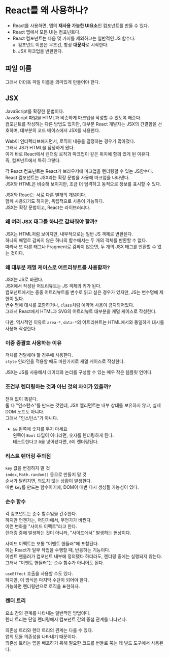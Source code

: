# React를 왜 사용하나?

- React를 사용하면, 앱의 **재사용 가능한 UI요소**인 컴포넌트를 만들 수 있다. <br />
- React 앱에서 모든 UI는 컴포넌트다. <br />
- React 컴포넌트는 다음 몇 가지를 제외하고는 일반적인 JS 함수다. <br />
  a. 컴포넌트 이름은 무조건, 항상 **대문자**로 시작한다. <br />
  b. JSX 마크업을 반환한다.

## 파일 이름

그래서 더더욱 파일 이름을 의미있게 만들어야 한다.

## JSX

JavaScript를 확장한 문법이다. <br />
JavaScript 파일을 HTML과 비슷하게 마크업을 작성할 수 있도록 해준다. <br />
컴포넌트를 작성하는 다른 방법도 있지만, 대부분 React 개발자는 JSX의 간결함을 선호하며, 대부분의 코드 베이스에서 JSX를 사용한다.

Web이 인터렉티브해지면서, 로직이 내용을 결정하는 경우가 많아졌다. <br />
그래서 JS가 HTML을 담당하게 됐다. <br />
이게 바로 React에서 렌더링 로직과 마크업이 같은 위치에 함께 있게 된 이유다. <br />
즉, 컴포넌트에서 특히 그렇다.

각 React 컴포넌트는 React가 브라우저에 마크업을 렌더링할 수 있는 JS함수다. <br />
React 컴포넌트는 JSX라는 확장 문법을 사용해 마크업을 나타낸다. <br />
JSX와 HTML은 비슷해 보이지만, 조금 더 엄격하고 동적으로 정보를 표시할 수 있다.

JSX와 React는 서로 다른 별개의 개념이다. <br />
함께 사용되기도 하지만, 독립적으로 사용이 가능하다. <br />
JSX는 확장 문법이고, React는 라이브러리다.

### 왜 여러 JSX 태그를 하나로 감싸줘야 할까?

JSX는 HTML처럼 보이지만, 내부적으로는 일반 JS 객체로 변환된다. <br />
하나의 배열로 감싸지 않은 하나의 함수에서는 두 개의 객체를 반환할 수 없다. <br />
따라서 또 다른 태그나 Fragment로 감싸지 않으면, 두 개의 JSX 태그를 반환할 수 없는 것이다.

### 왜 대부분 캐멀 케이스로 어트리뷰트를 사용할까?

JSX는 JS로 바뀐다. <br />
JSX에서 작성된 어트리뷰트는 JS 객체의 키가 된다. <br />
컴포넌트에서는 종종 어트리뷰트를 변수로 읽고 싶은 경우가 있지만, JS는 변수명에 제한이 있다. <br />
변수 명에 대시를 포함하거나, `class`처럼 예약어 사용이 금지되어있다. <br />
그래서 React에서 HTML과 SVG의 어트리뷰트 대부분을 캐멀 케이스로 작성한다.

다만, 역사적인 이유로 `area-*`, `data-*`의 어트리뷰트는 HTML에서와 동일하게 대시를 사용해 작성한다.

### 이중 중괄호 사용하는 이유

객체를 전달해야 할 경우에 사용한다. <br />
`style` 인라인을 적용할 때도 마찬가지로 캐멀 케이스로 작성한다.

JSX는 JS를 사용해서 데이터와 논리를 구성할 수 있는 매우 작은 템플릿 언어다.

### 조건부 렌더링하는 것과 아닌 것의 차이가 있을까?

전혀 없이 똑같다. <br />
둘 다 "인스턴스"를 만드는 것인데, JSX 엘리먼트는 내부 상태를 보유하지 않고, 실제 DOM 노드도 아니다. <br />
그래서 "인스턴스"가 아니다.

- `&&` 왼쪽에 숫자를 두지 마세요 <br />
  왼쪽이 `Bool` 타입이 아니라면, 숫자를 렌더링하게 된다. <br />
  테스트한다고 `0`을 넣어놨다면, `0`이 렌더링된다.

### 리스트 렌더링 주의점

`key` 값을 변경하지 말 것 <br />
`index`, `Math.random()` 등으로 만들지 말 것 <br />
순서가 달려지면, 의도치 않는 상황이 발생한다. <br />
매번 `key`를 만드는 함수이기에, DOM이 매번 다시 생성될 가능성이 있다.

### 순수 함수

각 컴포넌트는 순수 함수임을 간주한다. <br />
하지만 언젠가는, 어딘가에서, 무언가가 바뀐다. <br />
이런 변화를 "사이드 이펙트"라고 한다. <br />
렌더링 중에 발생하는 것이 아니라, "사이드에서" 발생하는 현상이다.

사이드 이펙트는 보통 "이벤트 핸들러"에 포함된다. <br />
이는 React가 일부 작업을 수행할 때, 반응하는 기능이다. <br />
이벤트 핸들러가 컴포넌트 내부에 정의됐다 하더라도, 렌더링 중에는 실행되지 않는다. <br />
그래서 "이벤트 핸들러"는 순수 함수가 아니어도 된다.

`useEffect` 호출을 사용할 수도 있다. <br />
하지만, 이 방식은 마지막 수단이 되어야 한다. <br />
가능하면 렌더링만으로 로직을 표현하자.

### 렌더 트리

요소 간의 관계를 나타내는 일반적인 방법이다. <br />
렌더 트리는 단일 렌더링에서 컴포넌트 간의 중첩 관계를 나타낸다.

의존성 트리와 렌더 트리의 관계는 다를 수 있다. <br />
앱의 모듈 의존성을 나타내기 때문이다. <br />
의존성 트리는 앱을 배포하기 위해 필요한 코드를 번들로 묶는 데 빌드 도구에서 사용된다.
